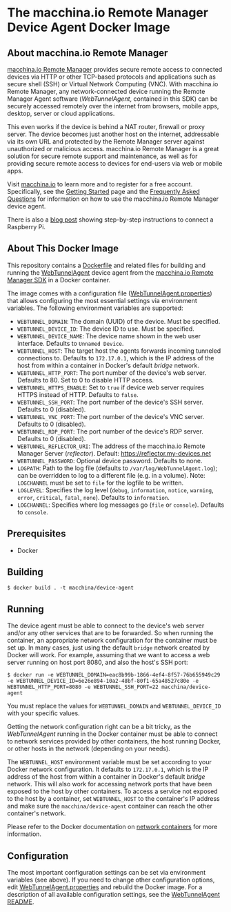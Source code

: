 # The macchina.io Remote Manager Device Agent Docker Image

## About macchina.io Remote Manager

[macchina.io Remote Manager](https://macchina.io) provides secure remote access to connected devices
via HTTP or other TCP-based protocols and applications such as secure shell (SSH) or
Virtual Network Computing (VNC). With macchina.io Remote Manager, any network-connected device
running the Remote Manager Agent software (*WebTunnelAgent*, contained in this SDK)
can be securely accessed remotely over the internet from browsers, mobile apps, desktop,
server or cloud applications.

This even works if the device is behind a NAT router, firewall or proxy server.
The device becomes just another host on the internet, addressable via its own URL and
protected by the Remote Manager server against unauthorized or malicious access.
macchina.io Remote Manager is a great solution for secure remote support and maintenance,
as well as for providing secure remote access to devices for end-users via web or
mobile apps.

Visit [macchina.io](https://macchina.io/remote.html) to learn more and to register for a free account.
Specifically, see the [Getting Started](https://macchina.io/remote_signup.html) page and the
[Frequently Asked Questions](https://macchina.io/remote_faq.html) for
information on how to use the macchina.io Remote Manager device agent.

There is also a [blog post](https://macchina.io/blog/?p=257) showing step-by-step instructions to connect a Raspberry Pi.

## About This Docker Image

This repository contains a [Dockerfile](Dockerfile) and related files for building and running
the [WebTunnelAgent](https://github.com/my-devices/sdk/blob/master/WebTunnel/WebTunnelAgent/README.md)
device agent from the
[macchina.io Remote Manager SDK](https://github.com/my-devices/sdk) in a Docker container.

The image comes with a configuration file ([WebTunnelAgent.properties](WebTunnelAgent.properties)) that allows
configuring the most essential settings via environment variables.
The following environment variables are supported:

  - `WEBTUNNEL_DOMAIN`: The domain (UUID) of the device. Must be specified.
  - `WEBTUNNEL_DEVICE_ID`: The device ID to use. Must be specified.
  - `WEBTUNNEL_DEVICE_NAME`: The device name shown in the web user interface. Defaults to `Unnamed Device`.
  - `WEBTUNNEL_HOST`: The target host the agents forwards incoming tunneled connections to. Defaults to `172.17.0.1`, which
    is the IP address of the host from within a container in Docker's default *bridge* network.
  - `WEBTUNNEL_HTTP_PORT`: The port number of the device's web server. Defaults to 80. Set to 0 to disable HTTP access.
  - `WEBTUNNEL_HTTPS_ENABLE`: Set to `true` if device web server requires HTTPS instead of HTTP. Defaults to `false`.
  - `WEBTUNNEL_SSH_PORT`: The port number of the device's SSH server. Defaults to 0 (disabled).
  - `WEBTUNNEL_VNC_PORT`: The port number of the device's VNC server. Defaults to 0 (disabled).
  - `WEBTUNNEL_RDP_PORT`: The port number of the device's RDP server. Defaults to 0 (disabled).
  - `WEBTUNNEL_REFLECTOR_URI`: The address of the macchina.io Remote Manager Server (*reflector*).
    Default: https://reflector.my-devices.net
  - `WEBTUNNEL_PASSWORD`: Optional device password. Defaults to none.
  - `LOGPATH`: Path to the log file (defaults to `/var/log/WebTunnelAgent.log`); can be
    overridden to log to a different file (e.g. in a volume). Note: `LOGCHANNEL` must
    be set to `file` for the logfile to be written.
  - `LOGLEVEL`: Specifies the log level (`debug`, `information`, `notice`, `warning`,
    `error`, `critical`, `fatal`, `none`). Defaults to `information`.
  - `LOGCHANNEL`: Specifies where log messages go (`file` or `console`). Defaults to `console`.

## Prerequisites

  - Docker

## Building

```
$ docker build . -t macchina/device-agent
```

## Running

The device agent must be able to connect to the device's web server and/or any other services
that are to be forwarded. So when running the container, an appropriate network configuration
for the container must be set up. In many cases, just using the default `bridge` network
created by Docker will work. For example, assuming that we want to access a web server
running on host port 8080, and also the host's SSH port:

```
$ docker run -e WEBTUNNEL_DOMAIN=eac8b99b-1866-4ef4-8f57-76b655949c29 -e WEBTUNNEL_DEVICE_ID=6e26e894-10a2-48bf-80f1-65a48527c80e -e WEBTUNNEL_HTTP_PORT=8080 -e WEBTUNNEL_SSH_PORT=22 macchina/device-agent
```

You must replace the values for `WEBTUNNEL_DOMAIN` and `WEBTUNNEL_DEVICE_ID` with your specific values.

Getting the network configuration right can be a bit tricky, as the *WebTunnelAgent* running in
the Docker container must be able to connect to network services provided by other containers,
the host running Docker, or other hosts in the network (depending on your needs).

The `WEBTUNNEL_HOST` environment variable must be set according to your Docker network configuration.
It defaults to `172.17.0.1`, which is the IP address of the host from within a container in Docker's
default *bridge* network. This will also work for accessing network ports that have been
exposed to the host by other containers. To access a service not exposed to the host by a container,
set `WEBTUNNEL_HOST` to the container's IP address and make sure the `macchina/device-agent`
container can reach the other container's network.

Please refer to the Docker documentation on [network containers](https://docs.docker.com/engine/tutorials/networkingcontainers/)
for more information.


## Configuration

The most important configuration settings can be set via environment variables (see above).
If you need to change other configuration options, edit [WebTunnelAgent.properties](WebTunnelAgent.properties)
and rebuild the Docker image.
For a description of all available configuration settings, see the
[WebTunnelAgent README](https://github.com/my-devices/sdk/blob/master/WebTunnel/WebTunnelAgent/README.md).
